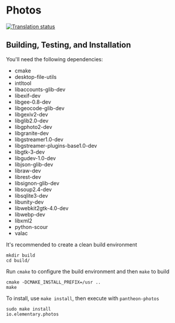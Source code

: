 # Photos
[![Translation status](https://l10n.elementary.io/widgets/photos/-/svg-badge.svg)](https://l10n.elementary.io/projects/photos/?utm_source=widget)

## Building, Testing, and Installation

You'll need the following dependencies:
* cmake
* desktop-file-utils
* intltool
* libaccounts-glib-dev
* libexif-dev
* libgee-0.8-dev
* libgeocode-glib-dev
* libgexiv2-dev
* libglib2.0-dev
* libgphoto2-dev
* libgranite-dev
* libgstreamer1.0-dev
* libgstreamer-plugins-base1.0-dev
* libgtk-3-dev
* libgudev-1.0-dev
* libjson-glib-dev
* libraw-dev
* librest-dev
* libsignon-glib-dev
* libsoup2.4-dev
* libsqlite3-dev
* libunity-dev
* libwebkit2gtk-4.0-dev
* libwebp-dev
* libxml2
* python-scour
* valac

It's recommended to create a clean build environment

    mkdir build
    cd build/
    
Run `cmake` to configure the build environment and then `make` to build

    cmake -DCMAKE_INSTALL_PREFIX=/usr ..
    make
    
To install, use `make install`, then execute with `pantheon-photos`

    sudo make install
    io.elementary.photos

